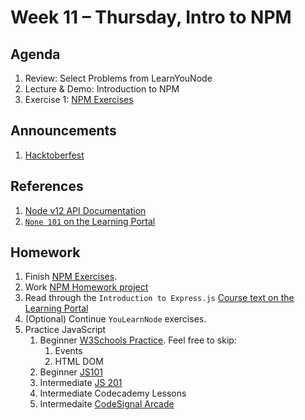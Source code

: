 # Week 11 – Thursday, Intro to NPM 

## Agenda
1. Review: Select Problems from LearnYouNode
1. Lecture & Demo: Introduction to NPM
1. Exercise 1: [NPM Exercises](../class/exercises1/README.md)

## Announcements
1. [Hacktoberfest](https://hacktoberfest.digitalocean.com) 

## References
1. [Node v12 API Documentation](https://nodejs.org/dist/latest-v12.x/docs/api/)
1. [`None 101` on the Learning Portal](https://learn.digitalcrafts.com/flex/lessons/back-end-foundations/node-101/#learning-objectives)

## Homework
1. Finish [NPM Exercises](../class/exercises1/README.md).
1. Work [NPM Homework project](../homework/README.md)
1. Read through the `Introduction to Express.js` [Course text on the Learning Portal](https://learn.digitalcrafts.com/flex/lessons/back-end-foundations/express-101/#learning-objectives)
1. (Optional) Continue `YouLearnNode` exercises.
1. Practice JavaScript
    1. Beginner [W3Schools Practice](https://www.w3schools.com/js/exercise_js.asp?filename=exercise_js_array_methods1). Feel free to skip:
        1. Events
        1. HTML DOM
    1. Beginner [JS101](https://github.com/adamszaruga/js101)
    1. Intermediate [JS 201](https://github.com/oakmac/js201)
    1. Intermediate Codecademy Lessons
    1. Intermedaite [CodeSignal Arcade](https://app.codesignal.com/arcade)

